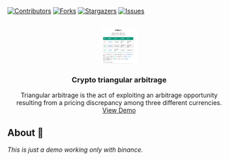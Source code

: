 <div id="top"></div>
<!--
*** Thanks for checking out the Best-README-Template. If you have a suggestion
*** that would make this better, please fork the repo and create a pull request
*** or simply open an issue with the tag "enhancement".
*** Don't forget to give the project a star!
*** Thanks again! Now go create something AMAZING! :D
-->



<!-- PROJECT SHIELDS -->
<!--
*** I'm using markdown "reference style" links for readability.
*** Reference links are enclosed in brackets [ ] instead of parentheses ( ).
*** See the bottom of this document for the declaration of the reference variables
*** for contributors-url, forks-url, etc. This is an optional, concise syntax you may use.
*** https://www.markdownguide.org/basic-syntax/#reference-style-links
-->
[![Contributors][contributors-shield]][contributors-url]
[![Forks][forks-shield]][forks-url]
[![Stargazers][stars-shield]][stars-url]
[![Issues][issues-shield]][issues-url]

<!-- PROJECT LOGO -->
<br />
<div align="center">
  <a href="https://eugenioclrc.github.io/binance-crypto-triangular-arbitrage/">
    <img src="demo.png" alt="Logo" width="80" height="80">
  </a>
  <h3 align="center">Crypto triangular arbitrage</h3>

  <p align="center">
    Triangular arbitrage is the act of exploiting an arbitrage opportunity resulting from a pricing discrepancy among three different currencies.
    <br />
    <a href="https://eugenioclrc.github.io/binance-crypto-triangular-arbitrage/">View Demo</a>
    <!--
    <a href="https://github.com/othneildrew/Best-README-Template"><strong>Explore the docs »</strong></a>
    <br />
    <br />
    ·
    <a href="https://github.com/othneildrew/Best-README-Template/issues">Report Bug</a>
    ·
    <a href="https://github.com/othneildrew/Best-README-Template/issues">Request Feature</a>
    -->
  </p>
</div>


## About 🚀

_This is just a demo working only with binance._




<!-- MARKDOWN LINKS & IMAGES -->
<!-- https://www.markdownguide.org/basic-syntax/#reference-style-links -->
[contributors-shield]: https://img.shields.io/github/contributors/eugenioclrc/binance-crypto-triangular-arbitrage.svg?style=for-the-badge
[contributors-url]: https://github.com/eugenioclrc/binance-crypto-triangular-arbitrage/graphs/contributors
[forks-shield]: https://img.shields.io/github/forks/eugenioclrc/binance-crypto-triangular-arbitrage.svg?style=for-the-badge
[forks-url]: https://github.com/eugenioclrc/binance-crypto-triangular-arbitrage/network/members
[stars-shield]: https://img.shields.io/github/stars/eugenioclrc/binance-crypto-triangular-arbitrage.svg?style=for-the-badge
[stars-url]: https://github.com/eugenioclrc/binance-crypto-triangular-arbitrage/stargazers
[issues-shield]: https://img.shields.io/github/issues/eugenioclrc/binance-crypto-triangular-arbitrage.svg?style=for-the-badge
[issues-url]: https://github.com/eugenioclrc/binance-crypto-triangular-arbitrage/issues
[license-shield]: https://img.shields.io/github/license/eugenioclrc/binance-crypto-triangular-arbitrage.svg?style=for-the-badge
[license-url]: https://github.com/eugenioclrc/binance-crypto-triangular-arbitrage/blob/master/LICENSE.txt
[product-screenshot]: demo.png